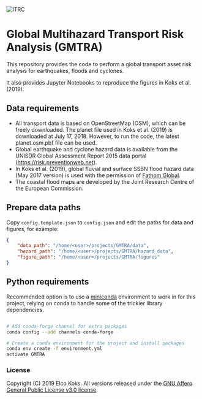 ![ITRC](https://www.itrc.org.uk/wp-content/themes/itrc-mistral/images/ITRC-mistral.png)

# Global Multihazard Transport Risk Analysis (GMTRA)

This repository provides the code to perform a global transport asset risk analysis for earthquakes, floods and cyclones. 

It also provides Jupyter Notebooks to reproduce the figures in Koks et al. (2019). 

## Data requirements
* All transport data is based on OpenStreetMap (OSM), which can be freely downloaded. The planet file used in Koks et al. (2019) is downloaded at July 17, 2018. However, to run the code, the latest planet.osm.pbf file can be used.
* Global earthquake and cyclone hazard data is available from the UNISDR Global Assessment Report 2015 data portal (https://risk.preventionweb.net). 
* In Koks et al. (2019), global fluvial and surface SSBN flood hazard data (May 2017 version) is used with the permission of [Fathom Global](http://www.fathom.global/). 
* The coastal flood maps are developed by the Joint Research Centre of the European Commission. 

## Prepare data paths

Copy `config.template.json` to `config.json` and edit the paths for data and
figures, for example:

```json
{
    "data_path": "/home/<user>/projects/GMTRA/data",
    "hazard_path": "/home/<user>/projects/GMTRA/hazard_data",
    "figure_path": "/home/<user>/projects/GMTRA/figures"
}
```

## Python requirements

Recommended option is to use a [miniconda](https://conda.io/miniconda.html)
environment to work in for this project, relying on conda to handle some of the
trickier library dependencies.

```bash

# Add conda-forge channel for extra packages
conda config --add channels conda-forge

# Create a conda environment for the project and install packages
conda env create -f environment.yml
activate GMTRA

```


### License
Copyright (C) 2019 Elco Koks. All versions released under the [GNU Affero General Public License v3.0 license](LICENSE).
